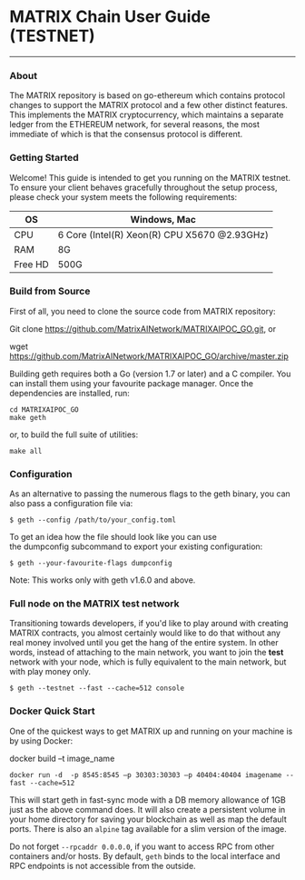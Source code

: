 # MATRIX Chain User Guide (TESTNET)
---

### About
The MATRIX repository is based on go-ethereum which contains protocol changes to support the MATRIX protocol and a few other distinct features. This implements the MATRIX cryptocurrency, which maintains a separate ledger from the ETHEREUM network, for several reasons, the most immediate of which is that the consensus protocol is different.

### Getting Started
Welcome! This guide is intended to get you running on the MATRIX testnet. To ensure your client behaves gracefully throughout the setup process, please check your system meets the following requirements:


| OS      | Windows, Mac                                 |
|---------|----------------------------------------------|
| CPU     | 6 Core (Intel(R) Xeon(R) CPU X5670 @2.93GHz) |
| RAM     | 8G                                           |
| Free HD | 500G                                         |



### Build from Source

First of all, you need to clone the source code from MATRIX repository:

Git clone https://github.com/MatrixAINetwork/MATRIXAIPOC_GO.git, or

wget https://github.com/MatrixAINetwork/MATRIXAIPOC_GO/archive/master.zip

Building geth requires both a Go (version 1.7 or later) and a C compiler. You can install them using your favourite package manager. Once the dependencies are installed, run:

    cd MATRIXAIPOC_GO
    make geth
or, to build the full suite of utilities:

    make all


### Configuration
As an alternative to passing the numerous flags to the geth binary, you can also pass a configuration file via:

    $ geth --config /path/to/your_config.toml

To get an idea how the file should look like you can use the dumpconfig subcommand to export your existing configuration:

    $ geth --your-favourite-flags dumpconfig

Note: This works only with geth v1.6.0 and above.


### Full node on the MATRIX test network

Transitioning towards developers, if you'd like to play around with creating MATRIX contracts, you
almost certainly would like to do that without any real money involved until you get the hang of the
entire system. In other words, instead of attaching to the main network, you want to join the **test**
network with your node, which is fully equivalent to the main network, but with play money only.

    $ geth --testnet --fast --cache=512 console


### Docker Quick Start

One of the quickest ways to get MATRIX up and running on your machine is by using Docker:

docker build –t image_name

    docker run -d  -p 8545:8545 –p 30303:30303 –p 40404:40404 imagename --fast --cache=512

This will start geth in fast-sync mode with a DB memory allowance of 1GB just as the above command does.  It will also create a persistent volume in your home directory for saving your blockchain as well as map the default ports. There is also an `alpine` tag available for a slim version of the image.

Do not forget `--rpcaddr 0.0.0.0`, if you want to access RPC from other containers and/or hosts. By default, `geth` binds to the local interface and RPC endpoints is not accessible from the outside.